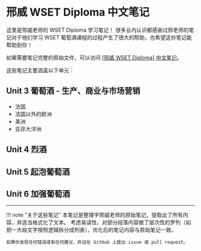 # 邢威 WSET Diploma 中文笔记

这里是邢威老师的 WSET Diploma 学习笔记！
很多业内认识都感谢过邢老师的笔记对于他们学习 WSET 葡萄酒课程的过程产生了很大的帮助，也希望这份笔记能帮助到你！

如果需要笔记完整的原始文件，可以访问 [[邢威 WSET Diploma] 中文笔记](https://github.com/Aithosa/xingwei-wset-diploma-notes/tree/main/original)。

这些笔记主要涵盖以下单元：

## Unit 3 葡萄酒 - 生产、商业与市场营销

- 法国
- 法国以外的欧洲
- 美洲
- 亚非大洋洲

## Unit 4 烈酒

## Unit 5 起泡葡萄酒

## Unit 6 加强葡萄酒

---

!!! note "关于这些笔记"
    本笔记是整理字邢威老师的原始笔记，提取出了所有内容，并适当格式化了文本。
    考虑易读性，对部分段落内容做了层次性的罗列（如把一大段文字按照逻辑拆分成列表），优化后的笔记内容与原始笔记一致。

    如果你发现任何错误或有任何建议，欢迎在 GitHub 上提出 issue 或 pull request。
